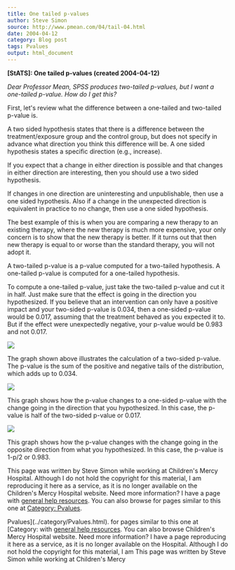 ```yaml
---
title: One tailed p-values
author: Steve Simon
source: http://www.pmean.com/04/tail-04.html
date: 2004-04-12
category: Blog post
tags: Pvalues
output: html_document
---
```

****[StATS]:** One tailed p-values (created
2004-04-12)**

*Dear Professor Mean,* *SPSS produces two-tailed p-values, but I want a
one-tailed p-value. How do I get this?*

First, let\'s review what the difference between a one-tailed and
two-tailed p-value is.

A two sided hypothesis states that there is a difference between the
treatment/exposure group and the control group, but does not specify in
advance what direction you think this difference will be. A one sided
hypothesis states a specific direction (e.g., increase).

If you expect that a change in either direction is possible and that
changes in either direction are interesting, then you should use a two
sided hypothesis.

If changes in one direction are uninteresting and unpublishable, then
use a one sided hypothesis. Also if a change in the unexpected direction
is equivalent in practice to no change, then use a one sided hypothesis.

The best example of this is when you are comparing a new therapy to an
existing therapy, where the new therapy is much more expensive, your
only concern is to show that the new therapy is better. If it turns out
that then new therapy is equal to or worse than the standard therapy,
you will not adopt it.

A two-tailed p-value is a p-value computed for a two-tailed hypothesis.
A one-tailed p-value is computed for a one-tailed hypothesis.

To compute a one-tailed p-value, just take the two-tailed p-value and
cut it in half. Just make sure that the effect is going in the direction
you hypothesized. If you believe that an intervention can only have a
positive impact and your two-sided p-value is 0.034, then a one-sided
p-value would be 0.017, assuming that the treatment behaved as you
expected it to. But if the effect were unexpectedly negative, your
p-value would be 0.983 and not 0.017.

![](../03/images/tail1.gif)

The graph shown above illustrates the calculation of a two-sided
p-value. The p-value is the sum of the positive and negative tails of
the distribution, which adds up to 0.034.

![](../03/images/tail2.gif)

This graph shows how the p-value changes to a one-sided p-value with the
change going in the direction that you hypothesized. In this case, the
p-value is half of the two-sided p-value or 0.017.

![](../03/images/tail3.gif)

This graph shows how the p-value changes with the change going in the
opposite direction from what you hypothesized. In this case, the p-value
is 1-p/2 or 0.983.

This page was written by Steve Simon while working at Children\'s Mercy
Hospital. Although I do not hold the copyright for this material, I am
reproducing it here as a service, as it is no longer available on the
Children\'s Mercy Hospital website. Need more information? I have a page
with [general help resources](../GeneralHelp.html). You can also browse
for pages similar to this one at [Category:
Pvalues](../category/Pvalues.html).
<!---More--->
Pvalues](../category/Pvalues.html).
for pages similar to this one at [Category:
with [general help resources](../GeneralHelp.html). You can also browse
Children\'s Mercy Hospital website. Need more information? I have a page
reproducing it here as a service, as it is no longer available on the
Hospital. Although I do not hold the copyright for this material, I am
This page was written by Steve Simon while working at Children\'s Mercy

<!---Do not use
****[StATS]:** One tailed p-values (created
This page was written by Steve Simon while working at Children\'s Mercy
Hospital. Although I do not hold the copyright for this material, I am
reproducing it here as a service, as it is no longer available on the
Children\'s Mercy Hospital website. Need more information? I have a page
with [general help resources](../GeneralHelp.html). You can also browse
for pages similar to this one at [Category:
Pvalues](../category/Pvalues.html).
--->


